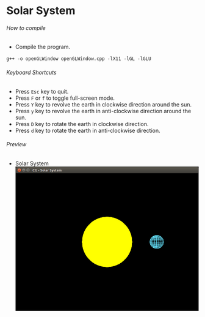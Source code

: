 Solar System
============

###### How to compile

- Compile the program.

```
g++ -o openGLWindow openGLWindow.cpp -lX11 -lGL -lGLU
```

###### Keyboard Shortcuts
- Press ```Esc``` key to quit.
- Press ```F``` or ```f``` to toggle full-screen mode.
- Press ```Y``` key to revolve the earth in clockwise direction around the sun.
- Press ```y``` key to revolve the earth in anti-clockwise direction around the sun.
- Press ```D``` key to rotate the earth in clockwise direction.
- Press ```d``` key to rotate the earth in anti-clockwise direction.

###### Preview
- Solar System
![solarSystem][solarSystem-image]

[//]: # "Image declaration"

[solarSystem-image]: ./preview/solarSystem.png "Solar System"
